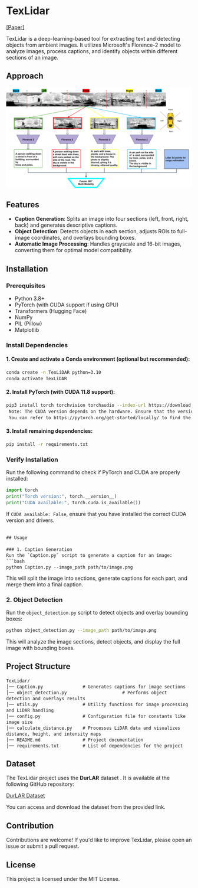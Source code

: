 # TexLidar  
[[Paper]]()

TexLidar is a deep-learning-based tool for extracting text and detecting objects from ambient images. It utilizes Microsoft's Florence-2 model to analyze images, process captions, and identify objects within different sections of an image.  

## Approach

![CLIP](TexLiDAR.png)

## Features  

- **Caption Generation**: Splits an image into four sections (left, front, right, back) and generates descriptive captions.  
- **Object Detection**: Detects objects in each section, adjusts ROIs to full-image coordinates, and overlays bounding boxes.  
- **Automatic Image Processing**: Handles grayscale and 16-bit images, converting them for optimal model compatibility.  

## Installation

### Prerequisites  
- Python 3.8+  
- PyTorch (with CUDA support if using GPU)  
- Transformers (Hugging Face)  
- NumPy  
- PIL (Pillow)  
- Matplotlib  

### Install Dependencies  
#### 1. Create and activate a Conda environment (optional but recommended):  
```bash
conda create -n TexLiDAR python=3.10
conda activate TexLiDAR
```

#### 2. Install PyTorch (with CUDA 11.8 support):  
```bash
pip3 install torch torchvision torchaudio --index-url https://download.pytorch.org/whl/cu118
 Note: The CUDA version depends on the hardware. Ensure that the version of CUDA you install is compatible with your GPU.
 You can refer to https://pytorch.org/get-started/locally/ to find the correct installation command for your system and CUDA version.
```


#### 3. Install remaining dependencies:  
```bash
pip install -r requirements.txt
```

### Verify Installation  
Run the following command to check if PyTorch and CUDA are properly installed:  
```python
import torch
print("Torch version:", torch.__version__)
print("CUDA available:", torch.cuda.is_available())
```
If `CUDA available: False`, ensure that you have installed the correct CUDA version and drivers.
```

## Usage  

### 1. Caption Generation  
Run the `Caption.py` script to generate a caption for an image:  
```bash
python Caption.py --image_path path/to/image.png
```
This will split the image into sections, generate captions for each part, and merge them into a final caption.  

### 2. Object Detection  
Run the `object_detection.py` script to detect objects and overlay bounding boxes:  
```bash
python object_detection.py --image_path path/to/image.png
```
This will analyze the image sections, detect objects, and display the full image with bounding boxes.  

## Project Structure  

```
TexLidar/
│── Caption.py               # Generates captions for image sections
│── object_detection.py                     # Performs object detection and overlays results
│── utils.py                 # Utility functions for image processing and LiDAR handling
│── config.py                # Configuration file for constants like image size
│── calculate_distance.py    # Processes LiDAR data and visualizes distance, height, and intensity maps
│── README.md                # Project documentation
│── requirements.txt         # List of dependencies for the project
```

## Dataset

The TexLidar project uses the **DurLAR** dataset . It is available at the following GitHub repository:

[DurLAR Dataset](https://github.com/l1997i/DurLAR)

You can access and download the dataset from the provided link.

## Contribution  

Contributions are welcome! If you'd like to improve TexLidar, please open an issue or submit a pull request.  

## License  

This project is licensed under the MIT License.  

